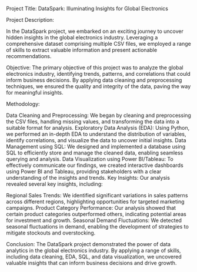 Project Title: DataSpark: Illuminating Insights for Global Electronics

Project Description:

In the DataSpark project, we embarked on an exciting journey to uncover hidden insights in the global electronics industry. Leveraging a comprehensive dataset comprising multiple CSV files, we employed a range of skills to extract valuable information and present actionable recommendations.

Objective: The primary objective of this project was to analyze the global electronics industry, identifying trends, patterns, and correlations that could inform business decisions. By applying data cleaning and preprocessing techniques, we ensured the quality and integrity of the data, paving the way for meaningful insights.

Methodology:

Data Cleaning and Preprocessing: We began by cleaning and preprocessing the CSV files, handling missing values, and transforming the data into a suitable format for analysis.
Exploratory Data Analysis (EDA): Using Python, we performed an in-depth EDA to understand the distribution of variables, identify correlations, and visualize the data to uncover initial insights.
Data Management using SQL: We designed and implemented a database using SQL to efficiently store and manage the cleaned data, enabling seamless querying and analysis.
Data Visualization using Power BI/Tableau: To effectively communicate our findings, we created interactive dashboards using Power BI and Tableau, providing stakeholders with a clear understanding of the insights and trends.
Key Insights: Our analysis revealed several key insights, including:

Regional Sales Trends: We identified significant variations in sales patterns across different regions, highlighting opportunities for targeted marketing campaigns.
Product Category Performance: Our analysis showed that certain product categories outperformed others, indicating potential areas for investment and growth.
Seasonal Demand Fluctuations: We detected seasonal fluctuations in demand, enabling the development of strategies to mitigate stockouts and overstocking.


Conclusion: The DataSpark project demonstrated the power of data analytics in the global electronics industry. By applying a range of skills, including data cleaning, EDA, SQL, and data visualization, we uncovered valuable insights that can inform business decisions and drive growth.




